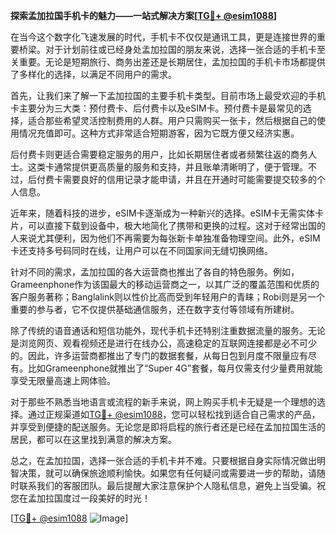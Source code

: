 **探索孟加拉国手机卡的魅力——一站式解决方案[[TG💪+ @esim1088](https://t.me/s/esim1088)]**

在当今这个数字化飞速发展的时代，手机卡不仅仅是通讯工具，更是连接世界的重要桥梁。对于计划前往或已经身处孟加拉国的朋友来说，选择一张合适的手机卡至关重要。无论是短期旅行、商务出差还是长期居住，孟加拉国的手机卡市场都提供了多样化的选择，以满足不同用户的需求。

首先，让我们来了解一下孟加拉国的主要手机卡类型。目前市场上最受欢迎的手机卡主要分为三大类：预付费卡、后付费卡以及eSIM卡。预付费卡是最常见的选择，适合那些希望灵活控制费用的人群。用户只需购买一张卡，然后根据自己的使用情况充值即可。这种方式非常适合短期游客，因为它既方便又经济实惠。

后付费卡则更适合需要稳定服务的用户，比如长期居住者或者频繁往返的商务人士。这类卡通常提供更高质量的服务和支持，并且账单清晰明了，便于管理。不过，后付费卡需要良好的信用记录才能申请，并且在开通时可能需要提交较多的个人信息。

近年来，随着科技的进步，eSIM卡逐渐成为一种新兴的选择。eSIM卡无需实体卡片，可以直接下载到设备中，极大地简化了携带和更换的过程。这对于经常出国的人来说尤其便利，因为他们不再需要为每张新卡单独准备物理空间。此外，eSIM卡还支持多号码同时在线，让用户可以在不同国家间无缝切换网络。

针对不同的需求，孟加拉国的各大运营商也推出了各自的特色服务。例如，Grameenphone作为该国最大的移动运营商之一，以其广泛的覆盖范围和优质的客户服务著称；Banglalink则以性价比高而受到年轻用户的青睐；Robi则是另一个重要的参与者，它不仅提供基础通信服务，还在数字支付等领域有所建树。

除了传统的语音通话和短信功能外，现代手机卡还特别注重数据流量的服务。无论是浏览网页、观看视频还是进行在线办公，高速稳定的互联网连接都是必不可少的。因此，许多运营商都推出了专门的数据套餐，从每日包到月度不限量应有尽有。比如Grameenphone就推出了“Super 4G”套餐，每月仅需支付少量费用就能享受无限量高速上网体验。

对于那些不熟悉当地语言或流程的新手来说，网上购买手机卡无疑是一个理想的选择。通过正规渠道如[TG💪+ @esim1088](https://t.me/s/esim1088)，您可以轻松找到适合自己需求的产品，并享受到便捷的配送服务。无论您是即将启程的旅行者还是已经在孟加拉国生活的居民，都可以在这里找到满意的解决方案。

总之，在孟加拉国，选择一张合适的手机卡并不难。只要根据自身实际情况做出明智决策，就可以确保旅途顺利愉快。如果您有任何疑问或需要进一步的帮助，请随时联系我们的客服团队。最后提醒大家注意保护个人隐私信息，避免上当受骗。祝您在孟加拉国度过一段美好的时光！

[[TG💪+ @esim1088](https://t.me/s/esim1088) ![Image](https://i.postimg.cc/4NQfJmqS/Snipaste-2025-05-13-00-14-12.png)]